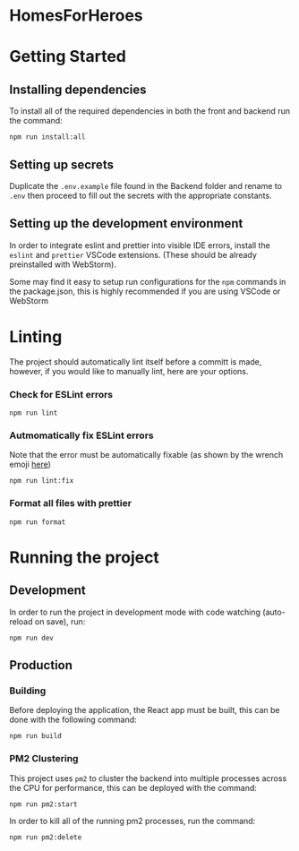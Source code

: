 # HomesForHeroes

# Getting Started

## Installing dependencies

To install all of the required dependencies in both the front and backend run the command:
```
npm run install:all
```

## Setting up secrets

Duplicate the `.env.example` file found in the Backend folder and rename to `.env` then proceed to fill out the secrets with the appropriate constants.

## Setting up the development environment

In order to integrate eslint and prettier into visible IDE errors, install the `eslint` and `prettier` VSCode extensions. (These should be already preinstalled with WebStorm).

Some may find it easy to setup run configurations for the `npm` commands in the package.json, this is highly recommended if you are using VSCode or WebStorm

# Linting

The project should automatically lint itself before a committ is made, however, if you would like to manually lint, here are your options.

### Check for ESLint errors
```
npm run lint
```

### Autmomatically fix ESLint errors
Note that the error must be automatically fixable (as shown by the wrench emoji [here](https://eslint.org/docs/rules/))
```
npm run lint:fix
```

### Format all files with prettier
```
npm run format
```

# Running the project

## Development

In order to run the project in development mode with code watching (auto-reload on save), run:
```
npm run dev
```

## Production

### Building
Before deploying the application, the React app must be built, this can be done with the following command:
```
npm run build
```

### PM2 Clustering

This project uses `pm2` to cluster the backend into multiple processes across the CPU for performance, this can be deployed with the command:
```
npm run pm2:start
```

In order to kill all of the running pm2 processes, run the command:
```
npm run pm2:delete
```
